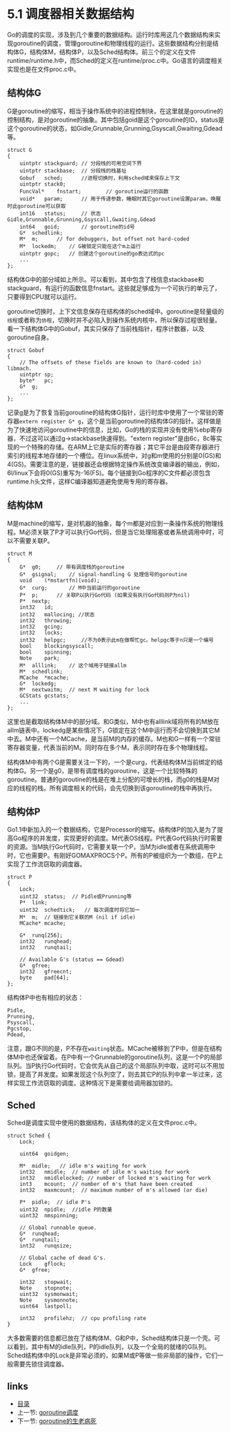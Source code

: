 # 5.1 调度器相关数据结构
Go的调度的实现，涉及到几个重要的数据结构。运行时库用这几个数据结构来实现goroutine的调度，管理goroutine和物理线程的运行。这些数据结构分别是结构体G，结构体M，结构体P，以及Sched结构体。前三个的定义在文件runtime/runtime.h中，而Sched的定义在runtime/proc.c中。Go语言的调度相关实现也是在文件proc.c中。

## 结构体G
G是goroutine的缩写，相当于操作系统中的进程控制块，在这里就是goroutine的控制结构，是对goroutine的抽象。其中包括goid是这个goroutine的ID，status是这个goroutine的状态，如Gidle,Grunnable,Grunning,Gsyscall,Gwaiting,Gdead等。

	struct G
	{
		uintptr	stackguard;	// 分段栈的可用空间下界
		uintptr	stackbase;	// 分段栈的栈基址
		Gobuf	sched;		//进程切换时，利用sched域来保存上下文
		uintptr	stack0;
		FuncVal*	fnstart;		// goroutine运行的函数
		void*	param;		// 用于传递参数，睡眠时其它goroutine设置param，唤醒时此goroutine可以获取
		int16	status;		// 状态Gidle,Grunnable,Grunning,Gsyscall,Gwaiting,Gdead
		int64	goid;		// goroutine的id号
		G*	schedlink;
		M*	m;		// for debuggers, but offset not hard-coded
		M*	lockedm;	// G被锁定只能在这个m上运行
		uintptr	gopc;	// 创建这个goroutine的go表达式的pc
		...
	};


结构体G中的部分域如上所示。可以看到，其中包含了栈信息stackbase和stackguard，有运行的函数信息fnstart。这些就足够成为一个可执行的单元了，只要得到CPU就可以运行。

goroutine切换时，上下文信息保存在结构体的sched域中。goroutine是轻量级的`线程`或者称为`协程`，切换时并不必陷入到操作系统内核中，所以保存过程很轻量。看一下结构体G中的Gobuf，其实只保存了当前栈指针，程序计数器，以及goroutine自身。

	struct Gobuf
	{
		// The offsets of these fields are known to (hard-coded in) libmach.
		uintptr	sp;
		byte*	pc;
		G*	g;
		...
	};

记录g是为了恢复当前goroutine的结构体G指针，运行时库中使用了一个常驻的寄存器`extern register G* g`，这个是当前goroutine的结构体G的指针。这样做是为了快速地访问goroutine中的信息，比如，Go的栈的实现并没有使用%ebp寄存器，不过这可以通过g->stackbase快速得到。"extern register"是由6c，8c等实现的一个特殊的存储。在ARM上它是实际的寄存器；其它平台是由段寄存器进行索引的线程本地存储的一个槽位。在linux系统中，对g和m使用的分别是0(GS)和4(GS)。需要注意的是，链接器还会根据特定操作系统改变编译器的输出，例如，6l/linux下会将0(GS)重写为-16(FS)。每个链接到Go程序的C文件都必须包含runtime.h头文件，这样C编译器知道避免使用专用的寄存器。

## 结构体M

M是machine的缩写，是对机器的抽象，每个m都是对应到一条操作系统的物理线程。M必须关联了P才可以执行Go代码，但是当它处理阻塞或者系统调用中时，可以不需要关联P。

	struct M
	{
		G*	g0;		// 带有调度栈的goroutine
		G*	gsignal;	// signal-handling G 处理信号的goroutine
		void	(*mstartfn)(void);
		G*	curg;		// M中当前运行的goroutine
		P*	p;		// 关联P以执行Go代码 (如果没有执行Go代码则P为nil)
		P*	nextp;
		int32	id;
		int32	mallocing; //状态
		int32	throwing;
		int32	gcing;
		int32	locks;
		int32	helpgc;		//不为0表示此m在做帮忙gc。helpgc等于n只是一个编号
		bool	blockingsyscall;
		bool	spinning;
		Note	park;
		M*	alllink;	// 这个域用于链接allm
		M*	schedlink;
		MCache	*mcache;
		G*	lockedg;
		M*	nextwaitm;	// next M waiting for lock
		GCStats	gcstats;
		...
	};

这里也是截取结构体M中的部分域。和G类似，M中也有alllink域将所有的M放在allm链表中。lockedg是某些情况下，G锁定在这个M中运行而不会切换到其它M中去。M中还有一个MCache，是当前M的内存的缓存。M也和G一样有一个常驻寄存器变量，代表当前的M。同时存在多个M，表示同时存在多个物理线程。

结构体M中有两个G是需要关注一下的，一个是curg，代表结构体M当前绑定的结构体G。另一个是g0，是带有调度栈的goroutine，这是一个比较特殊的goroutine。普通的goroutine的栈是在堆上分配的可增长的栈，而g0的栈是M对应的线程的栈。所有调度相关的代码，会先切换到该goroutine的栈中再执行。

## 结构体P
Go1.1中新加入的一个数据结构，它是Processor的缩写。结构体P的加入是为了提高Go程序的并发度，实现更好的调度。M代表OS线程。P代表Go代码执行时需要的资源。当M执行Go代码时，它需要关联一个P，当M为idle或者在系统调用中时，它也需要P。有刚好GOMAXPROCS个P。所有的P被组织为一个数组，在P上实现了工作流窃取的调度器。


	struct P
	{
		Lock;
		uint32	status;  // Pidle或Prunning等
		P*	link;
		uint32	schedtick;   // 每次调度时将它加一
		M*	m;	// 链接到它关联的M (nil if idle)
		MCache*	mcache;

		G*	runq[256];
		int32	runqhead;
		int32	runqtail;

		// Available G's (status == Gdead)
		G*	gfree;
		int32	gfreecnt;
		byte	pad[64];
	};

结构体P中也有相应的状态：

	Pidle,
	Prunning,
	Psyscall,
	Pgcstop,
	Pdead,

注意，跟G不同的是，P不存在`waiting`状态。MCache被移到了P中，但是在结构体M中也还保留着。在P中有一个Grunnable的goroutine队列，这是一个P的局部队列。当P执行Go代码时，它会优先从自己的这个局部队列中取，这时可以不用加锁，提高了并发度。如果发现这个队列空了，则去其它P的队列中拿一半过来，这样实现工作流窃取的调度。这种情况下是需要给调用器加锁的。

## Sched
Sched是调度实现中使用的数据结构，该结构体的定义在文件proc.c中。

	struct Sched {
		Lock;

		uint64	goidgen;

		M*	midle;	 // idle m's waiting for work
		int32	nmidle;	 // number of idle m's waiting for work
		int32	nmidlelocked; // number of locked m's waiting for work
		int3	mcount;	 // number of m's that have been created
		int32	maxmcount;	// maximum number of m's allowed (or die)

		P*	pidle;  // idle P's
		uint32	npidle;  //idle P的数量
		uint32	nmspinning;

		// Global runnable queue.
		G*	runqhead;
		G*	runqtail;
		int32	runqsize;

		// Global cache of dead G's.
		Lock	gflock;
		G*	gfree;

		int32	stopwait;
		Note	stopnote;
		uint32	sysmonwait;
		Note	sysmonnote;
		uint64	lastpoll;

		int32	profilehz;	// cpu profiling rate
	}

大多数需要的信息都已放在了结构体M、G和P中，Sched结构体只是一个壳。可以看到，其中有M的idle队列，P的idle队列，以及一个全局的就绪的G队列。Sched结构体中的Lock是非常必须的，如果M或P等做一些非局部的操作，它们一般需要先锁住调度器。

## links
   * [目录](<preface.md>)
   * 上一节: [goroutine调度](<05.0.md>)
   * 下一节: [goroutine的生老病死](<05.2.md>)
